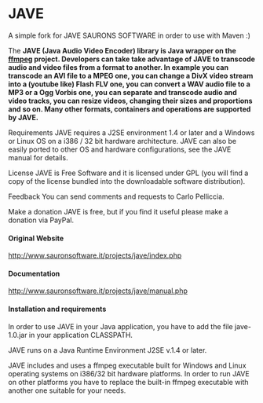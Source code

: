 # JAVE
A simple fork for JAVE SAURONS SOFTWARE in order to use with Maven :)

The **JAVE (Java Audio Video Encoder) library is Java wrapper on the [ffmpeg](https://www.ffmpeg.org/) project. Developers can take take advantage of JAVE to transcode audio and video files from a format to another. In example you can transcode an AVI file to a MPEG one, you can change a DivX video stream into a (youtube like) Flash FLV one, you can convert a WAV audio file to a MP3 or a Ogg Vorbis one, you can separate and transcode audio and video tracks, you can resize videos, changing their sizes and proportions and so on. Many other formats, containers and operations are supported by JAVE.**

Requirements
JAVE requires a J2SE environment 1.4 or later and a Windows or Linux OS on a i386 / 32 bit hardware architecture. JAVE can also be easily ported to other OS and hardware configurations, see the JAVE manual for details.

License
JAVE is Free Software and it is licensed under GPL (you will find a copy of the license bundled into the downloadable software distribution).

Feedback
You can send comments and requests to Carlo Pelliccia.

Make a donation
JAVE is free, but if you find it useful please make a donation via PayPal.

#### Original Website
http://www.sauronsoftware.it/projects/jave/index.php

#### Documentation
http://www.sauronsoftware.it/projects/jave/manual.php

#### Installation and requirements
In order to use JAVE in your Java application, you have to add the file jave-1.0.jar in your application CLASSPATH.

JAVE runs on a Java Runtime Environment J2SE v.1.4 or later.

JAVE includes and uses a ffmpeg executable built for Windows and Linux operating systems on i386/32 bit hardware platforms. In order to run JAVE on other platforms you have to replace the built-in ffmpeg executable with another one suitable for your needs. 
